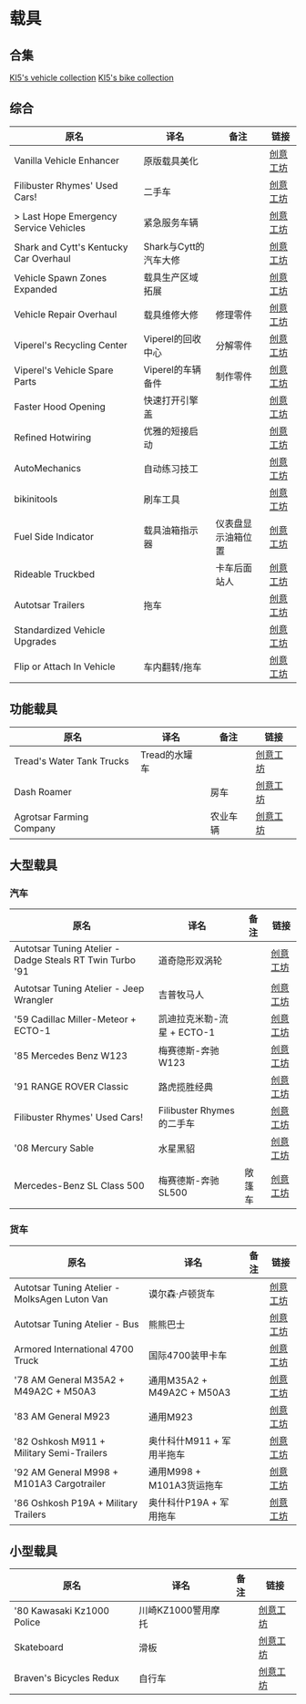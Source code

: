# 载具

## 合集

[KI5's vehicle collection](https://steamcommunity.com/sharedfiles/filedetails/?id=2490220997)
[KI5's bike collection](https://steamcommunity.com/sharedfiles/filedetails/?id=2878368065)

## 综合

| 原名                                   | 译名                  | 备注               | 链接                                                                          |
| -------------------------------------- | --------------------- | ------------------ | ----------------------------------------------------------------------------- |
| Vanilla Vehicle Enhancer               | 原版载具美化          |                    | [创意工坊](https://steamcommunity.com/sharedfiles/filedetails/?id=2788428718) |
| Filibuster Rhymes' Used Cars!          | 二手车                |                    | [创意工坊](https://steamcommunity.com/sharedfiles/filedetails/?id=1510950729) |
| > Last Hope Emergency Service Vehicles | 紧急服务车辆          |                    | [创意工坊](https://steamcommunity.com/sharedfiles/filedetails/?id=3018389500) |
| Shark and Cytt's Kentucky Car Overhaul | Shark与Cytt的汽车大修 |                    | [创意工坊](https://steamcommunity.com/sharedfiles/filedetails/?id=2807356025) |
| Vehicle Spawn Zones Expanded           | 载具生产区域拓展      |                    | [创意工坊](https://steamcommunity.com/sharedfiles/filedetails/?id=2793164190) |
| Vehicle Repair Overhaul                | 载具维修大修          | 修理零件           | [创意工坊](https://steamcommunity.com/sharedfiles/filedetails/?id=2757712197) |
| Viperel's Recycling Center             | Viperel的回收中心     | 分解零件           | [创意工坊](https://steamcommunity.com/sharedfiles/filedetails/?id=2713055926) |
| Viperel's Vehicle Spare Parts          | Viperel的车辆备件     | 制作零件           | [创意工坊](https://steamcommunity.com/sharedfiles/filedetails/?id=2712632417) |
| Faster Hood Opening                    | 快速打开引擎盖        |                    | [创意工坊](https://steamcommunity.com/sharedfiles/filedetails/?id=2584112711) |
| Refined Hotwiring                      | 优雅的短接启动        |                    | [创意工坊](https://steamcommunity.com/sharedfiles/filedetails/?id=2687515849) |
| AutoMechanics                          | 自动练习技工          |                    | [创意工坊](https://steamcommunity.com/sharedfiles/filedetails/?id=2588598892) |
| bikinitools                            | 刷车工具              |                    | [创意工坊](https://steamcommunity.com/sharedfiles/filedetails/?id=2634426926) |
| Fuel Side Indicator                    | 载具油箱指示器        | 仪表盘显示油箱位置 | [创意工坊](https://steamcommunity.com/sharedfiles/filedetails/?id=2616986064) |
| Rideable Truckbed                      |                       | 卡车后面站人       | [创意工坊](https://steamcommunity.com/sharedfiles/filedetails/?id=2877551501) |
| Autotsar Trailers                      | 拖车                  |                    | [创意工坊](https://steamcommunity.com/sharedfiles/filedetails/?id=2282429356) |
| Standardized Vehicle Upgrades          |                       |                    | [创意工坊](https://steamcommunity.com/sharedfiles/filedetails/?id=3024365998) |
| Flip or Attach In Vehicle              | 车内翻转/拖车         |                    | [创意工坊](https://steamcommunity.com/sharedfiles/filedetails/?id=3030105355) |

## 功能载具

| 原名                      | 译名          | 备注     | 链接                                                                          |
| ------------------------- | ------------- | -------- | ----------------------------------------------------------------------------- |
| Tread's Water Tank Trucks | Tread的水罐车 |          | [创意工坊](https://steamcommunity.com/sharedfiles/filedetails/?id=2719592131) |
| Dash Roamer               |               | 房车     | [创意工坊](https://steamcommunity.com/sharedfiles/filedetails/?id=3011430652) |
| Agrotsar Farming Company  |               | 农业车辆 | [创意工坊](https://steamcommunity.com/sharedfiles/filedetails/?id=2728257015) |

## 大型载具

### 汽车

| 原名                                                     | 译名                       | 备注   | 链接                                                                          |
| -------------------------------------------------------- | -------------------------- | ------ | ----------------------------------------------------------------------------- |
| Autotsar Tuning Atelier - Dadge Steals RT Twin Turbo '91 | 道奇隐形双涡轮             |        | [创意工坊](https://steamcommunity.com/sharedfiles/filedetails/?id=2743496289) |
| Autotsar Tuning Atelier - Jeep Wrangler                  | 吉普牧马人                 |        | [创意工坊](https://steamcommunity.com/sharedfiles/filedetails/?id=2636100523) |
| '59 Cadillac Miller-Meteor + ECTO-1                      | 凯迪拉克米勒-流星 + ECTO-1 |        | [创意工坊](https://steamcommunity.com/sharedfiles/filedetails/?id=2772575623) |
| '85 Mercedes Benz W123                                   | 梅赛德斯-奔驰W123          |        | [创意工坊](https://steamcommunity.com/sharedfiles/filedetails/?id=2469388752) |
| '91 RANGE ROVER Classic                                  | 路虎揽胜经典               |        | [创意工坊](https://steamcommunity.com/sharedfiles/filedetails/?id=2409333430) |
| Filibuster Rhymes' Used Cars!                            | Filibuster Rhymes的二手车  |        | [创意工坊](https://steamcommunity.com/sharedfiles/filedetails/?id=1510950729) |
| '08 Mercury Sable                                        | 水星黑貂                   |        | [创意工坊](https://steamcommunity.com/sharedfiles/filedetails/?id=2834352171) |
| Mercedes-Benz SL Class 500                               | 梅赛德斯-奔驰SL500         | 敞篷车 | [创意工坊](https://steamcommunity.com/sharedfiles/filedetails/?id=2800120579) |

### 货车

| 原名                                          | 译名                       | 备注 | 链接                                                                          |
| --------------------------------------------- | -------------------------- | ---- | ----------------------------------------------------------------------------- |
| Autotsar Tuning Atelier - MolksAgen Luton Van | 谟尔森·卢顿货车            |      | [创意工坊](https://steamcommunity.com/sharedfiles/filedetails/?id=2792425535) |
| Autotsar Tuning Atelier - Bus                 | 熊熊巴士                   |      | [创意工坊](https://steamcommunity.com/sharedfiles/filedetails/?id=2592358528) |
| Armored International 4700 Truck              | 国际4700装甲卡车           |      | [创意工坊](https://steamcommunity.com/sharedfiles/filedetails/?id=2822199130) |
| '78 AM General M35A2 + M49A2C + M50A3         | 通用M35A2 + M49A2C + M50A3 |      | [创意工坊](https://steamcommunity.com/sharedfiles/filedetails/?id=2799152995) |
| '83 AM General M923                           | 通用M923                   |      | [创意工坊](https://steamcommunity.com/sharedfiles/filedetails/?id=2811383142) |
| '82 Oshkosh M911 + Military Semi-Trailers     | 奥什科什M911 + 军用半拖车  |      | [创意工坊](https://steamcommunity.com/sharedfiles/filedetails/?id=2618213077) |
| '92 AM General M998 + M101A3 Cargotrailer     | 通用M998 + M101A3货运拖车  |      | [创意工坊](https://steamcommunity.com/sharedfiles/filedetails/?id=2642541073) |
| '86 Oshkosh P19A + Military Trailers          | 奥什科什P19A + 军用拖车    |      | [创意工坊](https://steamcommunity.com/sharedfiles/filedetails/?id=2566953935) |

## 小型载具

| 原名                       | 译名               | 备注 | 链接                                                                          |
| -------------------------- | ------------------ | ---- | ----------------------------------------------------------------------------- |
| '80 Kawasaki Kz1000 Police | 川崎KZ1000警用摩托 |      | [创意工坊](https://steamcommunity.com/sharedfiles/filedetails/?id=2818847163) |
| Skateboard                 | 滑板               |      | [创意工坊](https://steamcommunity.com/sharedfiles/filedetails/?id=2728300240) |
| Braven's Bicycles Redux    | 自行车             |      | [创意工坊](https://steamcommunity.com/sharedfiles/filedetails/?id=2988491347) |

